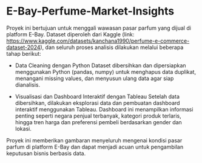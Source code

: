 # E-Bay-Perfume-Market-Insights

Proyek ini bertujuan untuk menggali wawasan pasar parfum yang dijual di platform E-Bay. Dataset diperoleh dari Kaggle (link: https://www.kaggle.com/datasets/kanchana1990/perfume-e-commerce-dataset-2024), dan seluruh proses analisis dilakukan melalui beberapa tahap berikut:

- Data Cleaning dengan Python
Dataset dibersihkan dan dipersiapkan menggunakan Python (pandas, numpy) untuk menghapus data duplikat, menangani missing values, dan menyusun ulang data agar siap dianalisis.

- Visualisasi dan Dashboard Interaktif dengan Tableau
Setelah data dibersihkan, dilakukan eksplorasi data dan pembuatan dashboard interaktif menggunakan Tableau. Dashboard ini menampilkan informasi penting seperti negara penjual terbanyak, kategori produk terlaris, hingga tren harga dan preferensi pembeli berdasarkan gender dan lokasi.

Proyek ini memberikan gambaran menyeluruh mengenai kondisi pasar parfum di platform E-Bay dan dapat menjadi acuan untuk pengambilan keputusan bisnis berbasis data.
